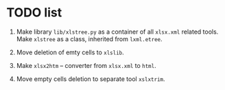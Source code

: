 TODO list
=========

1. Make library `lib/xlstree.py` as a container of all `xlsx.xml` related tools. Make `xlstree` as a class, inherited from `lxml.etree`.

1. Move deletion of emty cells to `xlslib`.

1. Make `xlsx2htm` &ndash; converter from `xlsx.xml` to `html`.

1. Move empty cells deletion to separate tool `xslxtrim`. 
